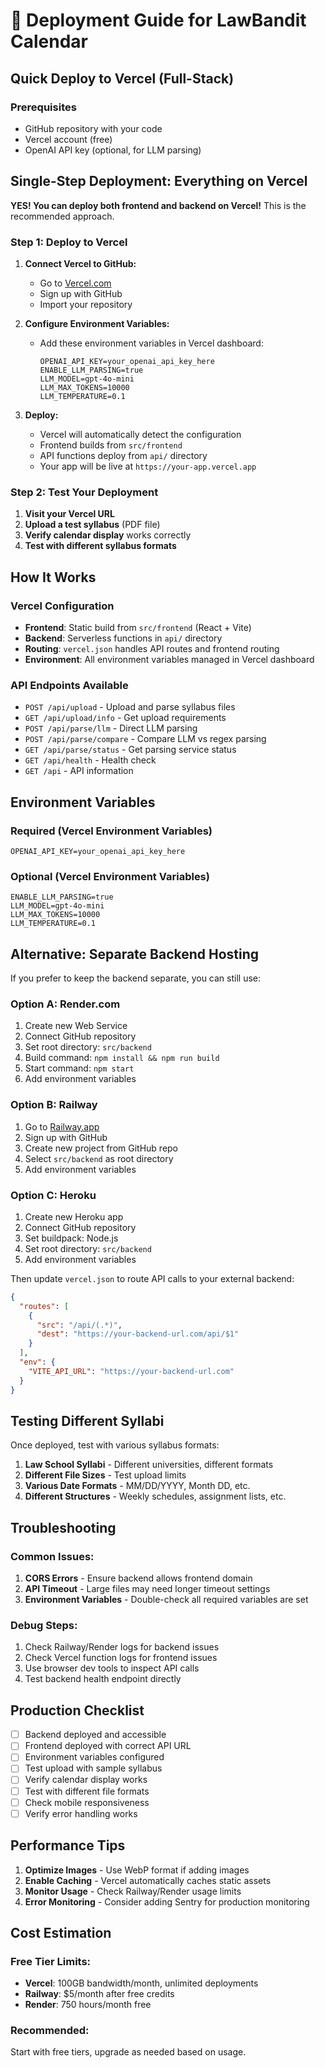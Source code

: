 # 🚀 Deployment Guide for LawBandit Calendar

## Quick Deploy to Vercel (Full-Stack)

### Prerequisites
- GitHub repository with your code
- Vercel account (free)
- OpenAI API key (optional, for LLM parsing)

## Single-Step Deployment: Everything on Vercel

**YES! You can deploy both frontend and backend on Vercel!** This is the recommended approach.

### Step 1: Deploy to Vercel

1. **Connect Vercel to GitHub:**
   - Go to [Vercel.com](https://vercel.com)
   - Sign up with GitHub
   - Import your repository

2. **Configure Environment Variables:**
   - Add these environment variables in Vercel dashboard:
     ```
     OPENAI_API_KEY=your_openai_api_key_here
     ENABLE_LLM_PARSING=true
     LLM_MODEL=gpt-4o-mini
     LLM_MAX_TOKENS=10000
     LLM_TEMPERATURE=0.1
     ```

3. **Deploy:**
   - Vercel will automatically detect the configuration
   - Frontend builds from `src/frontend`
   - API functions deploy from `api/` directory
   - Your app will be live at `https://your-app.vercel.app`

### Step 2: Test Your Deployment

1. **Visit your Vercel URL**
2. **Upload a test syllabus** (PDF file)
3. **Verify calendar display** works correctly
4. **Test with different syllabus formats**

## How It Works

### Vercel Configuration
- **Frontend**: Static build from `src/frontend` (React + Vite)
- **Backend**: Serverless functions in `api/` directory
- **Routing**: `vercel.json` handles API routes and frontend routing
- **Environment**: All environment variables managed in Vercel dashboard

### API Endpoints Available
- `POST /api/upload` - Upload and parse syllabus files
- `GET /api/upload/info` - Get upload requirements
- `POST /api/parse/llm` - Direct LLM parsing
- `POST /api/parse/compare` - Compare LLM vs regex parsing
- `GET /api/parse/status` - Get parsing service status
- `GET /api/health` - Health check
- `GET /api` - API information

## Environment Variables

### Required (Vercel Environment Variables)
```
OPENAI_API_KEY=your_openai_api_key_here
```

### Optional (Vercel Environment Variables)
```
ENABLE_LLM_PARSING=true
LLM_MODEL=gpt-4o-mini
LLM_MAX_TOKENS=10000
LLM_TEMPERATURE=0.1
```

## Alternative: Separate Backend Hosting

If you prefer to keep the backend separate, you can still use:

### Option A: Render.com
1. Create new Web Service
2. Connect GitHub repository
3. Set root directory: `src/backend`
4. Build command: `npm install && npm run build`
5. Start command: `npm start`
6. Add environment variables

### Option B: Railway
1. Go to [Railway.app](https://railway.app)
2. Sign up with GitHub
3. Create new project from GitHub repo
4. Select `src/backend` as root directory
5. Add environment variables

### Option C: Heroku
1. Create new Heroku app
2. Connect GitHub repository
3. Set buildpack: Node.js
4. Set root directory: `src/backend`
5. Add environment variables

Then update `vercel.json` to route API calls to your external backend:
```json
{
  "routes": [
    {
      "src": "/api/(.*)",
      "dest": "https://your-backend-url.com/api/$1"
    }
  ],
  "env": {
    "VITE_API_URL": "https://your-backend-url.com"
  }
}
```

## Testing Different Syllabi

Once deployed, test with various syllabus formats:

1. **Law School Syllabi** - Different universities, different formats
2. **Different File Sizes** - Test upload limits
3. **Various Date Formats** - MM/DD/YYYY, Month DD, etc.
4. **Different Structures** - Weekly schedules, assignment lists, etc.

## Troubleshooting

### Common Issues:
1. **CORS Errors** - Ensure backend allows frontend domain
2. **API Timeout** - Large files may need longer timeout settings
3. **Environment Variables** - Double-check all required variables are set

### Debug Steps:
1. Check Railway/Render logs for backend issues
2. Check Vercel function logs for frontend issues
3. Use browser dev tools to inspect API calls
4. Test backend health endpoint directly

## Production Checklist

- [ ] Backend deployed and accessible
- [ ] Frontend deployed with correct API URL
- [ ] Environment variables configured
- [ ] Test upload with sample syllabus
- [ ] Verify calendar display works
- [ ] Test with different file formats
- [ ] Check mobile responsiveness
- [ ] Verify error handling works

## Performance Tips

1. **Optimize Images** - Use WebP format if adding images
2. **Enable Caching** - Vercel automatically caches static assets
3. **Monitor Usage** - Check Railway/Render usage limits
4. **Error Monitoring** - Consider adding Sentry for production monitoring

## Cost Estimation

### Free Tier Limits:
- **Vercel**: 100GB bandwidth/month, unlimited deployments
- **Railway**: $5/month after free credits
- **Render**: 750 hours/month free

### Recommended:
Start with free tiers, upgrade as needed based on usage.
